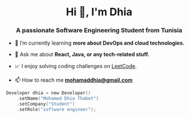 <h1 align="center">Hi 👋, I'm Dhia</h1>
<h3 align="center">A passionate Software Engineering Student from Tunisia</h3>

- 🌱 I’m currently learning **more about DevOps and cloud technologies.**

- 💬 Ask me about **React, Java, or any tech-related stuff.**

- 📈 I enjoy solving coding challenges on [LeetCode](https://leetcode.com/u/mohamaddhia).

- 📫 How to reach me **mohamaddhia@gmail.com**

```kotlin
Developer dhia = new Developer()
    .setName("Mohamed Dhia Thabet")
    .setCompany("Student")
    .setRole("software engineer");
```
